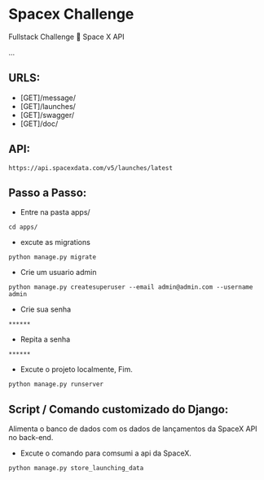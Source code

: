 <h1>Spacex Challenge</h1>
<p>Fullstack Challenge 🏅 Space X API</p>
<p>...</p>

## URLS:
- [GET]/message/
- [GET]/launches/
- [GET]/swagger/
- [GET]/doc/



## API:
```
https://api.spacexdata.com/v5/launches/latest
```

## Passo a Passo:

- Entre na pasta apps/
```
cd apps/
```

- excute as migrations
```
python manage.py migrate
```

- Crie um usuario admin
```
python manage.py createsuperuser --email admin@admin.com --username admin
```

- Crie sua senha
```
******
```

- Repita a senha
```
******
```

- Excute o projeto localmente, Fim.
```
python manage.py runserver
```

## Script / Comando customizado do Django:
Alimenta o banco de dados com os dados de lançamentos da SpaceX API no back-end.

- Excute o comando para comsumi a api da SpaceX.
```
python manage.py store_launching_data
```